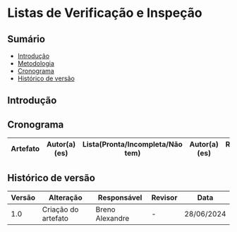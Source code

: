 # Listas de Verificação e Inspeção

## Sumário
* [Introdução](#Introdução)
* [Metodologia](#Metodologia)
* [Cronograma](#Cronograma)
* [Histórico de versão](#Histórico-de-versão)

## Introdução

## Cronograma

| Artefato | Autor(a)(es) | Lista(Pronta/Incompleta/Não tem) | Autor(a)(es) | Responsável pelo VDV | Inspecionador(a) | Prioridade |
| -------- | ------------ | -------------------------------- | ------------ | -------------------- | ---------------- | ---------- |

## Histórico de versão

| Versão | Alteração                           | Responsável     | Revisor         | Data       |
| ------ | ----------------------------------- | --------------- | --------------- | ---------- |
| 1.0    | Criação do artefato                 | Breno Alexandre | -               | 28/06/2024 |
